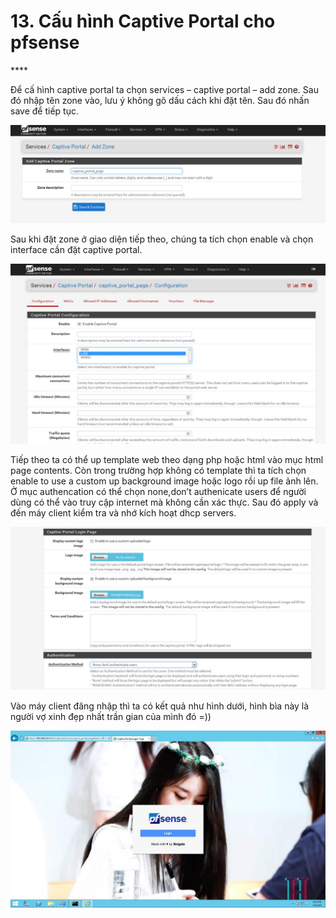 # 13. Cấu hình Captive Portal cho pfsense

\*\*\*\*

Để cấ hình captive portal ta chọn services – captive portal – add zone. Sau đó nhập tên zone vào, lưu ý không gõ dấu cách khi đặt tên. Sau đó nhấn save để tiếp tục.

![](.gitbook/assets/47.jpeg)

Sau khi đặt zone ở giao diện tiếp theo, chúng ta tích chọn enable và chọn interface cần đặt captive portal.

![](.gitbook/assets/48.jpeg)

Tiếp theo ta có thể up template web theo dạng php hoặc html vào mục html page contents. Còn trong trường hợp không có template thì ta tích chọn enable to use a custom up background image hoặc logo rồi up file ảnh lên. Ở mục authencation có thể chọn none,don’t authenicate users để người dùng có thể vào truy cập internet mà không cần xác thực. Sau đó apply và đến máy client kiểm tra và nhớ kích hoạt dhcp servers.

![](.gitbook/assets/49.jpeg)

Vào máy client đăng nhập thì ta có kết quả như hình dưới, hình bìa này là người vợ xinh đẹp nhất trần gian của mình đó =\)\)

![](.gitbook/assets/50.jpeg)



